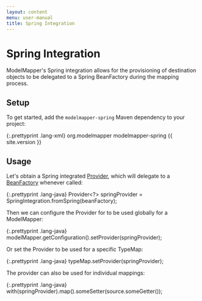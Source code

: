 ```yaml
---
layout: content
menu: user-manual
title: Spring Integration
---
```


# Spring Integration

ModelMapper's Spring integration allows for the provisioning of destination objects to be delegated to a Spring BeanFactory during the mapping process. 

## Setup

To get started, add the `modelmapper-spring` Maven dependency to your project:

{:.prettyprint .lang-xml}
	<dependency>
	  <groupId>org.modelmapper</groupId>
	  <artifactId>modelmapper-spring</artifactId>
	  <version>{{ site.version }}</version>
	</dependency>
	
## Usage

Let's obtain a Spring integrated [Provider](/user-manual/provider), which will delegate to a [BeanFactory](http://static.springsource.org/spring/docs/3.0.x/javadoc-api/org/springframework/beans/factory/BeanFactory.html) whenever called:

{:.prettyprint .lang-java}
	Provider<?> springProvider = SpringIntegration.fromSpring(beanFactory);

Then we can configure the Provider for to be used globally for a ModelMapper:

{:.prettyprint .lang-java}
	modelMapper.getConfiguration().setProvider(springProvider);

Or set the Provider to be used for a specific TypeMap:

{:.prettyprint .lang-java}
	typeMap.setProvider(springProvider);

The provider can also be used for individual mappings:

{:.prettyprint .lang-java}
	with(springProvider).map().someSetter(source.someGetter());
